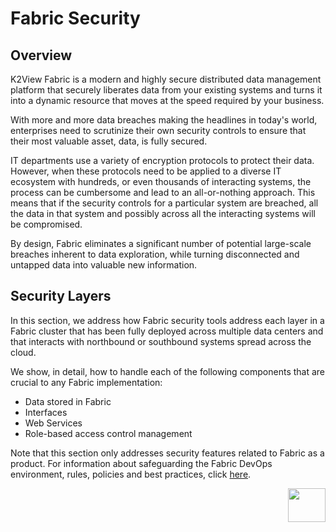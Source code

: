 # **Fabric Security** 


## **Overview**
K2View Fabric is a modern and highly secure distributed data management platform that securely liberates data from your existing systems and turns it into a dynamic resource that moves at the speed required by your business.

With more and more data breaches making the headlines in today's world, enterprises need to scrutinize their own security controls to ensure that their most valuable asset, data, is fully secured. 


 IT departments use a variety of encryption protocols to protect their data. However, when these protocols need to be applied to a diverse IT ecosystem with hundreds, or even thousands of interacting systems, the process can be cumbersome and lead to an all-or-nothing approach. This means that if the security controls for a particular system are breached, all the data in that system and possibly across all the interacting systems will be compromised. 

By design, Fabric eliminates a significant number of potential large-scale breaches inherent to data exploration, while turning disconnected and untapped data into valuable new information.



 ## **Security Layers** 

In this section, we address how Fabric security tools address each layer in a Fabric cluster that has been fully deployed across multiple data centers and that interacts with northbound or southbound systems spread across the cloud. 

We  show, in detail, how to handle each of the following components that are crucial to any Fabric implementation: 

- Data stored in Fabric
- Interfaces 
- Web Services
- Role-based access control management

Note that this section only addresses security features related to Fabric as a product. For information about safeguarding the Fabric DevOps environment, rules, policies and best practices, click [here](/articles/99_fabric_infras/devops/01_fabric_security_overview.md).   



[<img align="right" width="60" height="54" src="/articles/images/Next.png">](/articles/26_fabric_security/02_fabric_entities_design.md) 
